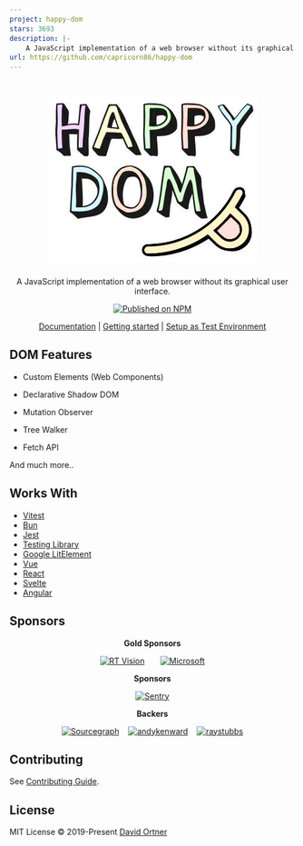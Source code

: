 ```yaml
---
project: happy-dom
stars: 3693
description: |-
    A JavaScript implementation of a web browser without its graphical user interface
url: https://github.com/capricorn86/happy-dom
---
```



<h1 align="center">
    <img alt="Happy DOM Logo" src="https://github.com/capricorn86/happy-dom/raw/master/docs/happy-dom-logo.jpg" />
</h1>
<p align="center">
    A JavaScript implementation of a web browser without its graphical user interface.
</p>

<p align="center">
    <a href="https://www.npmjs.com/package/happy-dom">
        <img alt="Published on NPM" src="https://img.shields.io/npm/v/happy-dom.svg">
    </a>
</p>

<p align="center">
    <a href="https://github.com/capricorn86/happy-dom/wiki/">Documentation</a> | <a href="https://github.com/capricorn86/happy-dom/wiki/Getting-started">Getting started</a> | <a href="https://github.com/capricorn86/happy-dom/wiki/Setup-as-Test-Environment">Setup as Test Environment</a>
</p>

## DOM Features

- Custom Elements (Web Components)

- Declarative Shadow DOM

- Mutation Observer

- Tree Walker

- Fetch API

And much more..

## Works With

 - [Vitest](https://vitest.dev/)
 - [Bun](https://bun.sh)
 - [Jest](https://jestjs.io/)
 - [Testing Library](https://testing-library.com/)
 - [Google LitElement](https://lit.dev/)
 - [Vue](https://vuejs.org/)
 - [React](https://reactjs.org)
 - [Svelte](https://svelte.dev/)
 - [Angular](https://angular.io/)

## Sponsors

<p align="center"><b>Gold Sponsors</b></p>

<p align="center">
    <a href="https://rtvision.com"><img alt="RT Vision" width="100px" src="https://avatars.githubusercontent.com/u/8292810?s=200&v=4"></a>
    &nbsp;&nbsp;&nbsp;&nbsp;&nbsp;
    <a href="https://opensource.microsoft.com"><img alt="Microsoft" width="100px" src="https://avatars.githubusercontent.com/u/6154722?s=200&v=4"></a>
</p>

<p align="center"><b>Sponsors</b></p>

<p align="center"><a href="https://sentry.io/"><img alt="Sentry" width="50px" src="https://avatars.githubusercontent.com/u/1396951?s=200&v=4"></a></p>

<p align="center"><b>Backers</b></p>

<p align="center">
    <a href="https://sourcegraph.com/"><img alt="Sourcegraph" src="https://images.weserv.nl/?url=avatars.githubusercontent.com/u/3979584?v=4&h=40&w=40&fit=cover&mask=circle&maxage=7d"></a>
    &nbsp;&nbsp;
    <a href="https://github.com/andykenward"><img alt="andykenward" src="https://images.weserv.nl/?url=avatars.githubusercontent.com/u/4893048?v=4&h=40&w=40&fit=cover&mask=circle&maxage=7d"></a>
    &nbsp;&nbsp;
    <a href="https://github.com/raystubbs"><img alt="raystubbs" src="https://images.weserv.nl/?url=avatars.githubusercontent.com/u/7083791?v=4&h=40&w=40&fit=cover&mask=circle&maxage=7d"></a>
</p>

## Contributing

See [Contributing Guide](https://github.com/capricorn86/happy-dom/blob/master/docs/contributing.md).

## License

MIT License © 2019-Present [David Ortner](https://github.com/capricorn86)

